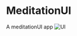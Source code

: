 # MeditationUI
A meditationUI app
![UI](https://user-images.githubusercontent.com/73790658/182557446-510a8c90-f25b-425b-b982-31188c2e94cc.png)
